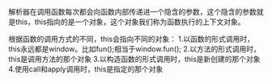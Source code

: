  解析器在调用函数每次都会向函数内部传递进一个隐含的参数，这个隐含的参数就是this，this指向的是一个对象，这个对象我们称为函数执行的上下文对象。

 根据函数的调用方式的不同，this会指向不同的对象： 
  1.以函数的形式调用时，this永远都是window。比如fun();相当于window.fun();
  2.以方法的形式调用时，this是调用方法的那个对象
  3.以构造函数的形式调用时，this是新创建的那个对象
  4.使用call和apply调用时，this是指定的那个对象
